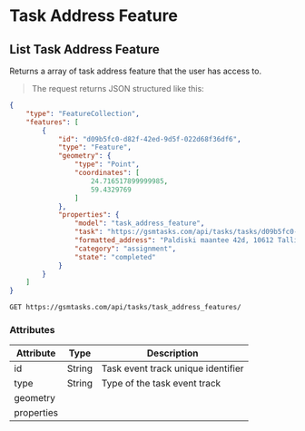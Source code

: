 # Task Address Feature

## List Task Address Feature

Returns a array of task address feature that the user has access to.

> The request returns JSON structured like this:

```json
{
    "type": "FeatureCollection",
    "features": [
        {
            "id": "d09b5fc0-d82f-42ed-9d5f-022d68f36df6",
            "type": "Feature",
            "geometry": {
                "type": "Point",
                "coordinates": [
                    24.716517899999985,
                    59.4329769
                ]
            },
            "properties": {
                "model": "task_address_feature",
                "task": "https://gsmtasks.com/api/tasks/tasks/d09b5fc0-d82f-42ed-9d5f-022d68f36df6/",
                "formatted_address": "Paldiski maantee 42d, 10612 Tallinn, Estonia",
                "category": "assignment",
                "state": "completed"
            }
        }
    ]
}
```

`GET https://gsmtasks.com/api/tasks/task_address_features/`

### Attributes

Attribute     | Type   | Description
------------  | ------ | -----------
id            | String | Task event track unique identifier
type          | String | Type of the task event track
geometry      |        |
properties    |        |
